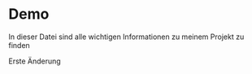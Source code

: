 # Demo

In dieser Datei sind alle wichtigen 
Informationen zu meinem Projekt zu finden

Erste Änderung
